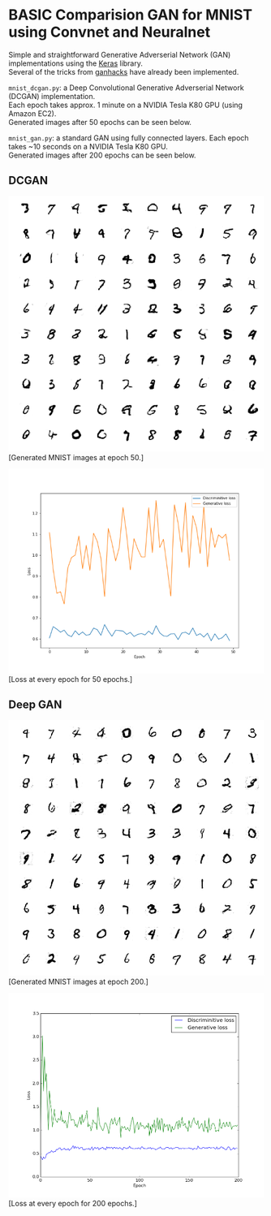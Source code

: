 # BASIC Comparision GAN for MNIST using Convnet and Neuralnet

Simple and straightforward Generative Adverserial Network (GAN) implementations using the [Keras](https://keras.io/ "Keras") library.  
Several of the tricks from [ganhacks](https://github.com/soumith/ganhacks) have already been implemented.

`mnist_dcgan.py`: a Deep Convolutional Generative Adverserial Network (DCGAN) implementation.  
Each epoch takes approx. 1 minute on a NVIDIA Tesla K80 GPU (using Amazon EC2).  
Generated images after 50 epochs can be seen below.

`mnist_gan.py`: a standard GAN using fully connected layers.
Each epoch takes ~10 seconds on a NVIDIA Tesla K80 GPU.  
Generated images after 200 epochs can be seen below.


## DCGAN

![Generated MNIST images at epoch 50 with a DCGAN](images/dcgan_generated_image_epoch_50.png "Generated MNIST images at epoch 50 with a DCGAN.")  
[Generated MNIST images at epoch 50.]

![Loss at every epoch for 50 epochs with a DCGAN](images/dcgan_loss_epoch_50.png "Loss at every epoch for 50 epochs with a DCGAN.")  
[Loss at every epoch for 50 epochs.]

## Deep GAN

![Generated MNIST images at epoch 200 with a GAN](images/gan_generated_image_epoch_200.png "Generated MNIST images at epoch 200 with a GAN.")  
[Generated MNIST images at epoch 200.]

![Loss at every epoch for 200 epochs with a GAN](images/gan_loss_epoch_200.png "Loss at every epoch for 200 epochs with a GAN.")  
[Loss at every epoch for 200 epochs.]

